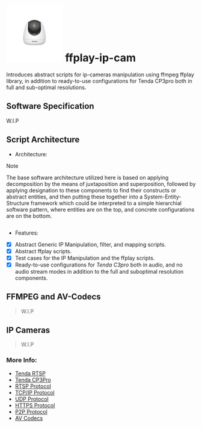 # <img src="https://github.com/Electrostat-Lab/ffplay-ip-cam/blob/master/.assets/ip-cam.png" width=150 height=150/> ffplay-ip-cam

Introduces abstract scripts for ip-cameras manipulation using ffmpeg ffplay library, in addition to ready-to-use configurations for Tenda CP3pro both in full and sub-optimal resolutions.

## Software Specification
W.I.P

## Script Architecture 
* Architecture:
> [!NOTE] 
> The base software architecture utilized here is based on applying decomposition by the means of juxtaposition and superposition, followed by applying designation to these components to find their constructs or abstract entities, and then putting these together into a System-Entity-Structure framework which could be interpreted to a simple hierarchial software pattern, where entities are on the top, and concrete configurations are on the bottom.

```mermaid
```

* Features:
- [x] Abstract Generic IP Manipulation, filter, and mapping scripts.
- [x] Abstract ffplay scripts.
- [x] Test cases for the IP Manipulation and the ffplay scripts.
- [x] Ready-to-use configurations for _Tenda C3pro_ both in audio, and no audio stream modes in addition to the full and suboptimal resolution components.

## FFMPEG and AV-Codecs
> W.I.P

## IP Cameras 
> W.I.P

### More Info:
- [Tenda RTSP](https://www.tendacn.com/faq/3692.html)
- [Tenda CP3Pro](https://www.tendacn.com/product/specification/CP3Pro.html)
- [RTSP Protocol](https://en.wikipedia.org/wiki/Real-Time_Streaming_Protocol)
- [TCP/IP Protocol](https://en.wikipedia.org/wiki/Transmission_Control_Protocol)
- [UDP Protocol](https://en.wikipedia.org/wiki/User_Datagram_Protocol)
- [HTTPS Protocol]()
- [P2P Protocol]()
- [AV Codecs]()
